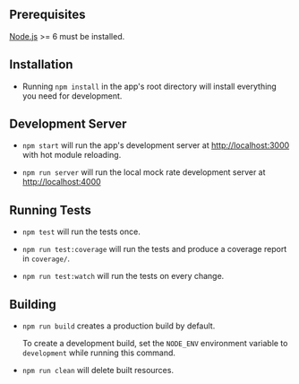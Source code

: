 ## Prerequisites

[Node.js](http://nodejs.org/) >= 6 must be installed.

## Installation

- Running `npm install` in the app's root directory will install everything you need for development.

## Development Server

- `npm start` will run the app's development server at [http://localhost:3000](http://localhost:3000) with hot module reloading.

- `npm run server` will run the local mock rate development server at [http://localhost:4000](http://localhost:4000)

## Running Tests

- `npm test` will run the tests once.

- `npm run test:coverage` will run the tests and produce a coverage report in `coverage/`.

- `npm run test:watch` will run the tests on every change.

## Building

- `npm run build` creates a production build by default.

  To create a development build, set the `NODE_ENV` environment variable to `development` while running this command.

- `npm run clean` will delete built resources.

